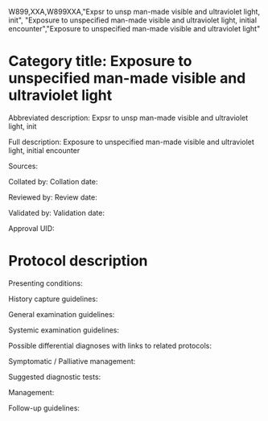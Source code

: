 W899,XXA,W899XXA,"Expsr to unsp man-made visible and ultraviolet light, init", "Exposure to unspecified man-made visible and ultraviolet light, initial encounter","Exposure to unspecified man-made visible and ultraviolet light"
# Category title: Exposure to unspecified man-made visible and ultraviolet light

Abbreviated description: Expsr to unsp man-made visible and ultraviolet light, init

Full description: Exposure to unspecified man-made visible and ultraviolet light, initial encounter

Sources:

Collated by:
Collation date:

Reviewed by:
Review date:

Validated by:
Validation date:

Approval UID:

# Protocol description

Presenting conditions:

History capture guidelines:

General examination guidelines:

Systemic examination guidelines:

Possible differential diagnoses with links to related protocols:

Symptomatic / Palliative management:

Suggested diagnostic tests:

Management:

Follow-up guidelines:
